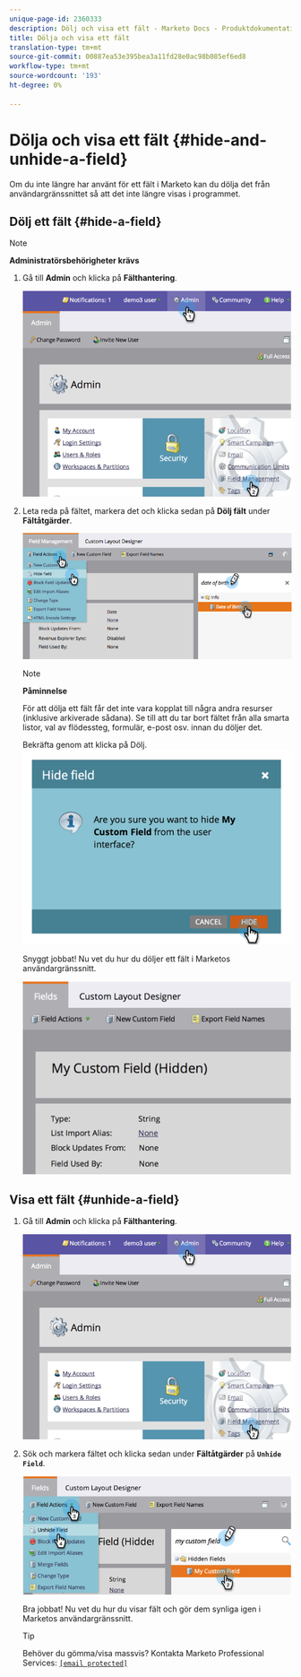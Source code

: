 ```yaml
---
unique-page-id: 2360333
description: Dölj och visa ett fält - Marketo Docs - Produktdokumentation
title: Dölja och visa ett fält
translation-type: tm+mt
source-git-commit: 00887ea53e395bea3a11fd28e0ac98b085ef6ed8
workflow-type: tm+mt
source-wordcount: '193'
ht-degree: 0%

---
```



# Dölja och visa ett fält {#hide-and-unhide-a-field}

Om du inte längre har använt för ett fält i Marketo kan du dölja det från användargränssnittet så att det inte längre visas i programmet.

## Dölj ett fält {#hide-a-field}

>[!NOTE]
>
>**Administratörsbehörigheter krävs**

1. Gå till **Admin** och klicka på **Fälthantering**.

   ![](assets/image2014-9-18-13-3a10-3a3.png)

1. Leta reda på fältet, markera det och klicka sedan på **Dölj fält** under **Fältåtgärder**.

   ![](assets/fieldmanagement-hidefield-.png)

   >[!NOTE]
   >
   >**Påminnelse**
   >
   >För att dölja ett fält får det inte vara kopplat till några andra resurser (inklusive arkiverade sådana). Se till att du tar bort fältet från alla smarta listor, val av flödessteg, formulär, e-post osv. innan du döljer det.

   Bekräfta genom att klicka på Dölj.
   ![](assets/image2014-9-18-13-3a10-3a36.png)

   Snyggt jobbat! Nu vet du hur du döljer ett fält i Marketos användargränssnitt.

   ![](assets/image2014-9-18-13-3a10-3a45.png)

## Visa ett fält {#unhide-a-field}

1. Gå till **Admin** och klicka på **Fälthantering**.

   ![](assets/image2014-9-18-13-3a11-3a3.png)

1. Sök och markera fältet och klicka sedan under **Fältåtgärder** på **`Unhide Field`**.

   ![](assets/image2014-9-18-13-3a11-3a46.png)

   Bra jobbat! Nu vet du hur du visar fält och gör dem synliga igen i Marketos användargränssnitt.

   >[!TIP]
   >
   >Behöver du gömma/visa massvis? Kontakta Marketo Professional Services: [`[email protected]`](http://docs.marketo.com/cdn-cgi/l/email-protection#4d3e283f3b242e283e0d202c3f26283922632e222063)

